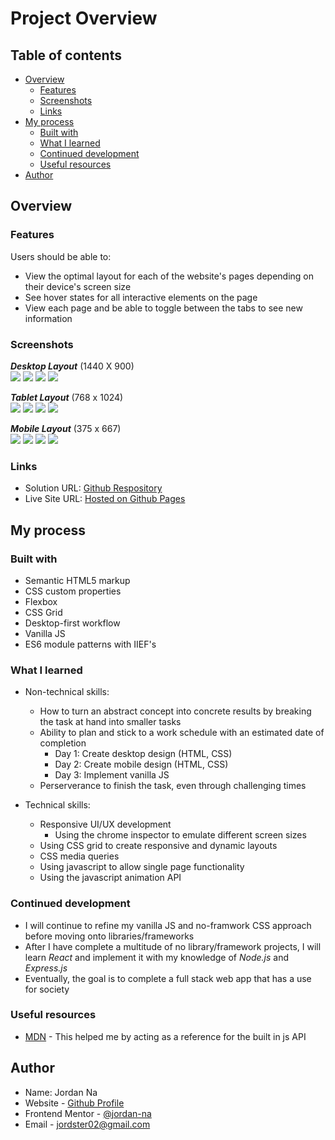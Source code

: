 # Project Overview

## Table of contents

-  [Overview](#overview)
   -  [Features](#features)
   -  [Screenshots](#screenshots)
   -  [Links](#links)
-  [My process](#my-process)
   -  [Built with](#built-with)
   -  [What I learned](#what-i-learned)
   -  [Continued development](#continued-development)
   -  [Useful resources](#useful-resources)
-  [Author](#author)

## Overview

### Features

Users should be able to:

- View the optimal layout for each of the website's pages depending on their device's screen size
- See hover states for all interactive elements on the page
- View each page and be able to toggle between the tabs to see new information

### Screenshots

***Desktop Layout*** (1440 X 900)\
![](./screenshots/desktop/home-desktop.png)
![](./screenshots/desktop/destination-desktop.png)
![](./screenshots/desktop/crew-desktop.png)
![](./screenshots/desktop/technology-desktop.png)

***Tablet Layout*** (768 x 1024)\
![](./screenshots/tablet/home-tablet.png)
![](./screenshots/tablet/destination-tablet.png)
![](./screenshots/tablet/crew-tablet.png)
![](./screenshots/tablet/technology-tablet.png)

***Mobile Layout*** (375 x 667) \
![](./screenshots/mobile/home-mobile.png)
![](./screenshots/mobile/destination-mobile.png)
![](./screenshots/mobile/crew-mobile.png)
![](./screenshots/mobile/technology-mobile.png)

### Links

- Solution URL: [Github Respository](https://github.com/jordan-na/Space-Tourism-Multi-Page-App.git)
- Live Site URL: [Hosted on Github Pages](https://jordan-na.github.io/Space-Tourism-Multi-Page-App/)

## My process

### Built with

- Semantic HTML5 markup
- CSS custom properties
- Flexbox
- CSS Grid
- Desktop-first workflow
- Vanilla JS
- ES6 module patterns with IIEF's

### What I learned

-  Non-technical skills:

   -  How to turn an abstract concept into concrete results by breaking the task at hand into smaller tasks
   -  Ability to plan and stick to a work schedule with an estimated date of completion
      -  Day 1: Create desktop design (HTML, CSS)
      -  Day 2: Create mobile design (HTML, CSS)
      -  Day 3: Implement vanilla JS
   -  Perserverance to finish the task, even through challenging times

-  Technical skills:
   -  Responsive UI/UX development
      -  Using the chrome inspector to emulate different screen sizes
   -  Using CSS grid to create responsive and dynamic layouts
   -  CSS media queries
   - Using javascript to allow single page functionality
   - Using the javascript animation API


### Continued development

-  I will continue to refine my vanilla JS and no-framwork CSS approach before moving onto libraries/frameworks
-  After I have complete a multitude of no library/framework projects, I will learn _React_ and implement it with my knowledge of _Node.js_ and _Express.js_
- Eventually, the goal is to complete a full stack web app that has a use for society

### Useful resources

-  [MDN](https://developer.mozilla.org/en-US/docs/Web/JavaScript) - This helped me by acting as a reference for the built in js API

## Author

-  Name: Jordan Na
-  Website - [Github Profile](https://github.com/jordan-na)
-  Frontend Mentor - [@jordan-na](https://www.frontendmentor.io/profile/jordan-na)
-  Email - jordster02@gmail.com